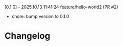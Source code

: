 [0.1.0] - 2025.10.13 11:41:24 feature/hello-world2 (PR #2)

- chore: bump version to 0.1.0
# Changelog
